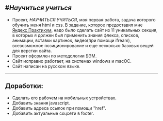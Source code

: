 #*___Научиться учиться___*
---
* Проект, *НАУЧИТЬСЯ УЧИТЬСЯ*, моя первая работа, задача которого обучить меня html и css. В задание, которое предоставил мне [Яндекс Практикум](https://practicum.yandex.ru/), надо было сделать сайт из 11 уникальных секция, в которых я должен был применить знания флекса, списков, анимации, вставки картинок, видео(при помощи ifream), всевозможное позиционирование и еще несколько базовых вещей для верстки сайта.
* Проект оформлен по методологии БЭМ.
* Сайт исправно работает, на системах windows и macOC.
* Сайт написан на русском языке. 
---
## Доработки:
* Сделать его рабочем на мобильных устройствах.
* Добавить знания javascript.
* Добавить адреса ссылок при помощи "href".
* Добавить актуальные соцсети в footer.



